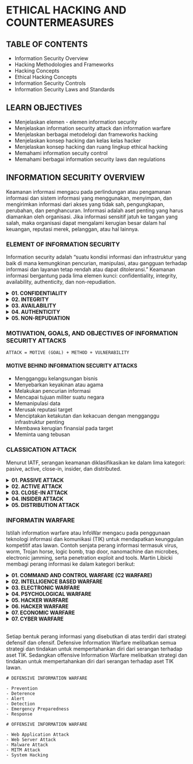 # ETHICAL HACKING AND COUNTERMEASURES

## TABLE OF CONTENTS

- Information Security Overview
- Hacking Methodologies and Frameworks
- Hacking Concepts
- Ethical Hacking Concepts
- Information Security Controls
- Information Security Laws and Standards

## LEARN OBJECTIVES

- Menjelaskan elemen - elemen information security
- Menjelaskan information security attack dan information warfare
- Menjelaskan berbagai metodelogi dan frameworks hacking
- Menjelaskan konsep hacking dan kelas kelas hacker
- Menjelaskan konsep hacking dan ruang lingkup ethical hacking
- Memahami information secuity control
- Memahami berbagai information security laws dan regulations

## INFORMATION SECURITY OVERVIEW

Keamanan informasi mengacu pada perlindungan atau pengamanan informasi dan sistem informasi yang menggunakan, menyimpan, dan mengirimkan informasi dari akses yang tidak sah, pengungkapan, perubahan, dan penghancuran. Informasi adalah aset penting yang harus diamankan oleh organisasi. Jika informasi sensitif jatuh ke tangan yang salah, maka organisasi dapat mengalami kerugian besar dalam hal keuangan, reputasi merek, pelanggan, atau hal lainnya.

### ELEMENT OF INFORMATION SECURITY

Information security adalah “suatu kondisi informasi dan infrastruktur yang baik di mana kemungkinan pencurian, manipulasi, atau gangguan terhadap informasi dan layanan tetap rendah atau dapat ditoleransi.” Keamanan informasi bergantung pada lima elemen kunci: confidentiality, integrity, availability, authenticity, dan non-repudiation.

<details>
    <summary> 
        <b>01. CONFIDENTIALITY</b> 
    </summary>
    <p>
    Confidentiality adalah jaminan bahwa informasi hanya dapat diakses oleh pihak yang berwenang. Pelanggaran kerahasiaan dapat terjadi karena penanganan data yang tidak tepat atau upaya peretasan. Kontrol kerahasiaan mencakup klasifikasi data, enkripsi data, dan pembuangan peralatan yang tepat (seperti DVD, drive USB, dan cakram Blu-ray).
    </p>
</details>

<details>
    <summary>
        <b>02. INTEGRITY</b>
    </summary>
    <p>
    Integrity adalah kepercayaan terhadap data atau sumber daya dalam mencegah perubahan yang tidak benar dan tidak sah - jaminan bahwa informasi cukup akurat untuk tujuannya. Langkah-langkah untuk menjaga integritas data dapat mencakup checksum (angka yang dihasilkan oleh fungsi matematika untuk memverifikasi bahwa blok data yang diberikan tidak diubah) dan kontrol akses (yang memastikan bahwa hanya orang yang berwenang yang dapat memperbarui, menambah, atau menghapus data).
    </p>
</details>

<details>
    <summary>
        <b>03. AVAILABILITY</b>
    </summary>
    <p>
    Availability adalah jaminan bahwa sistem yang bertanggung jawab untuk mengirimkan, menyimpan, dan memproses informasi dapat diakses ketika dibutuhkan oleh pengguna yang berwenang. Langkah-langkah untuk menjaga ketersediaan data dapat mencakup susunan disk untuk sistem yang berlebihan dan mesin yang tercluster, software antivirus untuk memerangi malware, dan sistem pencegahan (DDoS) yang terdistribusi.
    </p>
</details>

<details>
    <summary>
        <b>04. AUTHENTICITY</b>
    </summary>
    <p>
    Authenticity mengacu pada karakteristik komunikasi, dokumen, atau data apa pun yang memastikan kualitasnya asli atau tidak rusak. Peran utama autentikasi adalah untuk mengonfirmasi bahwa pengguna adalah asli. Kontrol seperti biometrik, kartu pintar, dan sertifikat digital memastikan keaslian data, transaksi, komunikasi, dan dokumen.
    </p>
</details>

<details>
    <summary>
        <b>05. NON-REPUDIATION</b>
    </summary>
    <p>
    Non-repudiasi adalah cara untuk menjamin bahwa pengirim pesan tidak dapat menyangkal bahwa ia telah mengirim pesan dan bahwa penerima tidak dapat menyangkal bahwa ia telah menerima pesan. Individu dan organisasi menggunakan tanda tangan digital untuk memastikan tidak adanya penyangkalan.
    </p>
</details>

### MOTIVATION, GOALS, AND OBJECTIVES OF INFORMATION SECURITY ATTACKS

```text
ATTACK = MOTIVE (GOAL) + METHOD + VULNERABILITY
```

#### MOTIVE BEHIND INFORMATION SECURITY ATTACKS

- Mengganggu kelangsungan bisnis
- Menyebarkan keyakinan atau agama
- Melakukan pencurian informasi
- Mencapai tujuan militer suatu negara
- Memanipulasi data
- Merusak reputasi target
- Menciptakan ketakutan dan kekacuan dengan mengganggu infrastruktur penting
- Membawa kerugian finansial pada target
- Meminta uang tebusan

### CLASSICATION ATTACK

Menurut IATF, serangan keamanan diklasifikasikan ke dalam lima kategori: pasive, active, close-in, insider, dan distributed.

<details>
    <summary>
        <b>01. PASSIVE ATTACK</b>
    </summary>
    <p>
        Serangan pasif melibatkan penyadapan dan pemantauan lalu lintas jaringan dan aliran data pada jaringan target dan tidak merusak data. Penyerang melakukan pengintaian pada aktivitas jaringan dengan menggunakan sniffer. Serangan ini sangat sulit untuk dideteksi karena penyerang tidak memiliki interaksi aktif dengan sistem atau jaringan target. Serangan pasif memungkinkan penyerang untuk mengambil data atau file yang sedang ditransmisikan dalam jaringan tanpa persetujuan pengguna. Sebagai contoh, penyerang bisa mendapatkan informasi seperti data yang tidak terenkripsi dalam perjalanan, kredensial teks yang jelas, atau informasi sensitif lainnya yang berguna untuk melakukan serangan aktif.
    </p>
    <ul>
        <li>Footprinting</li>
        <li>Sniffing and eavesdropping</li>
        <li>Network traffic analysis</li>
        <li>Descryption of weakly encrypted traffic</li>
    </ul>
</details>

<details>
    <summary>
        <b>02. ACTIVE ATTACK</b>
    </summary>
    <p>
        Active attack merusak data yang sedang transit atau mengganggu komunikasi atau layanan antar sistem untuk melewati atau membobol sistem yang aman. Penyerang melancarkan serangan terhadap sistem atau jaringan target dengan mengirimkan lalu lintas secara aktif yang dapat dideteksi. Serangan ini dilakukan pada jaringan target untuk mengeksploitasi informasi yang sedang transit. Mereka menembus atau menginfeksi jaringan internal target dan mendapatkan akses ke sistem jarak jauh untuk mengkompromikan jaringan internal.
    </p>
    <ul>
        <li>Denial-of-service (DoS) attack</li>
        <li>Firewall and IDS attack</li>
        <li>Bypassing protection mechanisms</li>
        <li>Profiling</li>
        <li>Malware attacks (such as viruses, worms, ransomware)</li>
        <li>Arbitrary code execution</li>
        <li>Modification of information</li>
        <li>Privilege escalation</li>
        <li>Spoofing attacks</li>
        <li>Backdoor access</li>
        <li>Replay attacks</li>
        <li>Cryptography attacks</li>
        <li>Password-based attacks</li>
        <li>SQL injection</li>
        <li>Session hijacking</li>
        <li>XSS attacks</li>
        <li>Man-in-the-Middle attack</li>
        <li>Directory traversal attacks</li>
        <li>DNS and ARP poisoning</li>
        <li>Exploitation of application and OS software</li>
        <li>Compromised-key attack</li>
    </ul>
</details>

<details>
    <summary>
        <b>03. CLOSE-IN ATTACK</b>
    </summary>
    <p>
        Close-in attack dilakukan ketika penyerang berada dalam jarak dekat secara fisik dengan sistem atau jaringan target. Tujuan utama melakukan serangan jenis ini adalah untuk mengumpulkan atau memodifikasi informasi atau mengganggu aksesnya. Sebagai contoh, penyerang mungkin memikul kredensial pengguna yang berselancar. Penyerang mendapatkan kedekatan melalui entri diam-diam, akses terbuka, atau keduanya.
    </p>
    <ul>
        <li>Social engineering (Eavesdropping, shoulder surfing, dumpster diving, and other methods)</li>
    </ul>
</details>

<details>
    <summary>
        <b>04. INSIDER ATTACK</b>
    </summary>
    <p>
        Insider attack dilakukan oleh orang yang dipercaya yang memiliki akses fisik ke aset penting dari target. Insider attack melibatkan penggunaan akses istimewa untuk melanggar aturan atau dengan sengaja menyebabkan ancaman terhadap informasi atau sistem informasi organisasi. Insider attack dapat dengan mudah melewati aturan keamanan, merusak sumber daya yang berharga, dan mengakses informasi sensitif. Mereka menyalahgunakan aset organisasi untuk secara langsung mempengaruhi kerahasiaan, integritas, dan ketersediaan sistem informasi. Serangan ini berdampak pada operasi bisnis, reputasi, dan keuntungan organisasi. Sulit untuk mengetahui insider attack
    </p>
    <ul>
        <li>Evesdropping and wiretapping</li>
        <li>Thief of physical device</li>
        <li>Data thief and spoliation</li>
        <li>Pod slurping</li>
        <li>Planting keyloggers, backdoor, or malware</li>
        <li>Social engineering</li>
    </ul>
</details>

<details>
    <summary>
        <b>05. DISTRIBUTION ATTACK</b>
    </summary>
    <p>
        Distribution attack terjadi ketika penyerang merusak perangkat keras atau perangkat lunak sebelum instalasi. Penyerang merusak perangkat keras atau perangkat lunak pada sumbernya atau ketika sedang dalam perjalanan. Contoh distribution attack termasuk backdoor yang dibuat oleh vendor perangkat lunak atau perangkat keras pada saat pembuatannya. Penyerang memanfaatkan backdoor ini untuk mendapatkan akses tidak sah ke informasi, sistem, atau jaringan target.
    </p>
    <ul>
        <li>Modification of software or hardware during production</li>
        <li>Modification of software or hardware during distribution</li>
    </ul>
</details>

### INFORMATIN WARFARE

Istilah information warfare atau InfoWar mengacu pada penggunaan teknologi informasi dan komunikasi (TIK) untuk mendapatkan keunggulan kompetitif atas lawan. Contoh senjata perang informasi termasuk virus, worm, Trojan horse, logic bomb, trap door, nanomachine dan microbes, electronic jamming, serta penetration exploit and tools. Martin Libicki membagi perang informasi ke dalam kategori berikut:

<details>
    <summary>
        <b>01. COMMAND AND CONTROL WARFARE (C2 WARFARE)</b>
    </summary>
    <p>
        Dalam industri keamanan komputer, peperangan C2 mengacu pada dampak yang dimiliki penyerang terhadap sistem atau jaringan yang disusupi yang mereka kendalikan.
    </p>
</details>

<details>
    <summary>
        <b>02. INTELLIGENCE BASED WARFARE</b>
    </summary>
    <p>
        Perang berbasis intelijen adalah teknologi berbasis sensor yang secara langsung merusak sistem teknologi. Menurut Libicki, “perang berbasis intelijen” adalah perang yang terdiri dari desain, perlindungan, dan penolakan sistem yang mencari pengetahuan yang cukup untuk mendominasi ruang pertempuran.
    </p>
</details>

<details>
    <summary>
        <b>03. ELECTRONIC WARFARE</b>
    </summary>
    <p>
        Menurut Libicki, peperangan elektronik menggunakan teknik radio-elektronik dan kriptografi untuk menurunkan komunikasi. Teknik radio elektronik menyerang sarana fisik pengiriman informasi, sedangkan teknik kriptografi menggunakan bit dan byte untuk mengganggu sarana pengiriman informasi.
    </p>
</details>

<details>
    <summary>
        <b>04. PSYCHOLOGICAL WARFARE</b>
    </summary>
    <p>
        Perang psikologis adalah penggunaan berbagai teknik seperti propaganda dan teror untuk menurunkan semangat musuh dalam upaya untuk berhasil dalam pertempuran.
    </p>
</details>

<details>
    <summary>
        <b>05. HACKER WARFARE</b>
    </summary>
    <p>
        Menurut Libicki, tujuan dari jenis peperangan ini bisa bermacam-macam, mulai dari mematikan sistem, kesalahan data, pencurian informasi, pencurian layanan, pemantauan sistem, pesan palsu, dan akses ke data. Para peretas umumnya menggunakan virus, bom logika, Trojan horse, dan sniffer untuk melakukan serangan ini.
    </p>
</details>

<details>
    <summary>
        <b>06. HACKER WARFARE</b>
    </summary>
    <p>
        Menurut Libicki, tujuan dari jenis peperangan ini bisa bermacam-macam, mulai dari mematikan sistem, kesalahan data, pencurian informasi, pencurian layanan, pemantauan sistem, pesan palsu, dan akses ke data. Para peretas umumnya menggunakan virus, bom logika, Trojan horse, dan sniffer untuk melakukan serangan ini.
    </p>
</details>

<details>
    <summary>
        <b>07. ECONOMIC WARFARE</b>
    </summary>
    <p>
        Libicki mencatat bahwa perang informasi ekonomi dapat mempengaruhi ekonomi bisnis atau negara dengan memblokir arus informasi. Hal ini bisa sangat menghancurkan bagi organisasi yang melakukan banyak bisnis di dunia digital.
    </p>
</details>

<details>
    <summary>
        <b>07. CYBER WARFARE</b>
    </summary>
    <p>
        Libicki mendefinisikan perang siber sebagai penggunaan sistem informasi untuk melawan persona virtual individu atau kelompok. Ini adalah yang paling luas dari semua perang informasi. Ini mencakup terorisme informasi, serangan semantik (mirip dengan perang Hacker, tetapi alih-alih merusak sistem, ia mengambil alih sistem sambil mempertahankan persepsi bahwa sistem itu beroperasi dengan benar), dan perang simulasi (perang simulasi, misalnya, memperoleh senjata untuk demonstrasi belaka, bukan untuk digunakan secara aktual).
    </p>
</details>

</br>

Setiap bentuk perang informasi yang disebutkan di atas terdiri dari strategi defensif dan ofensif. Defensive Information Warfare melibatkan semua strategi dan tindakan untuk mempertahankan diri dari serangan terhadap aset TIK. Sedangkan offensive Information Warfare melibatkan strategi dan tindakan untuk mempertahankan diri dari serangan terhadap aset TIK lawan.

```text
# DEFENSIVE INFORMATION WARFARE

- Prevention
- Deterence
- Alert
- Detection
- Emergency Preparedness
- Response

# OFFENSIVE INFORMATION WARFARE

- Web Application Attack
- Web Server Attack
- Malware Attack
- MITM Attack
- System Hacking
```